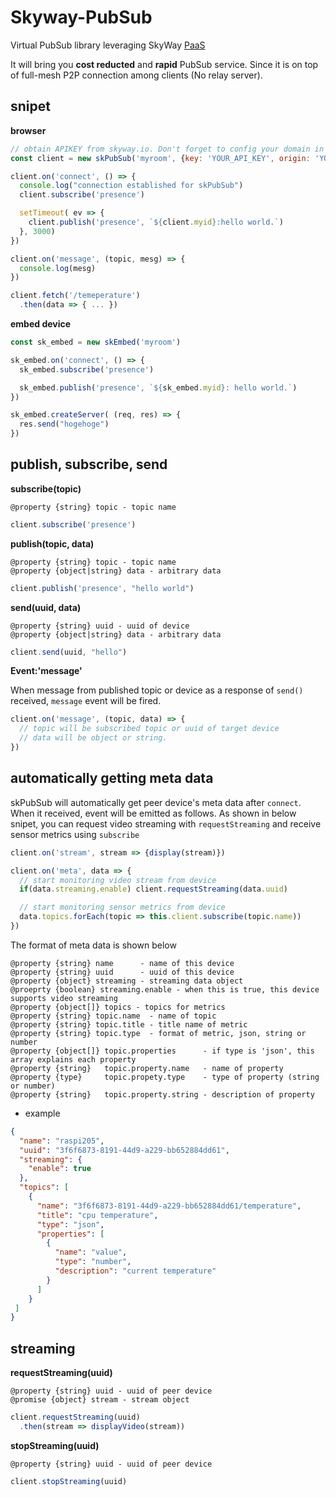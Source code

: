 # Skyway-PubSub

Virtual PubSub library leveraging SkyWay [PaaS](http://nttcom.github.io/skyway/en/)

It will bring you **cost reducted** and **rapid** PubSub service. Since it is on top of full-mesh P2P connection among clients (No relay server).

## snipet

**browser**

```javascript
// obtain APIKEY from skyway.io. Don't forget to config your domain in APIKEY setting.
const client = new skPubSub('myroom', {key: 'YOUR_API_KEY', origin: 'YOUR_DOMAIN'}) 

client.on('connect', () => {
  console.log("connection established for skPubSub")
  client.subscribe('presence')

  setTimeout( ev => {
    client.publish('presence', `${client.myid}:hello world.`)
  }, 3000)
})

client.on('message', (topic, mesg) => {
  console.log(mesg)
})

client.fetch('/temeperature')
  .then(data => { ... })
```

**embed device**

```javascript
const sk_embed = new skEmbed('myroom')

sk_embed.on('connect', () => {
  sk_embed.subscribe('presence')

  sk_embed.publish('presence', `${sk_embed.myid}: hello world.`)
})

sk_embed.createServer( (req, res) => {
  res.send("hogehoge")
})

```

## publish, subscribe, send

**subscribe(topic)**

```
@property {string} topic - topic name
```

```javascript
client.subscribe('presence')
```

**publish(topic, data)**

```
@property {string} topic - topic name
@property {object|string} data - arbitrary data
```

```javascript
client.publish('presence', "hello world")
```

**send(uuid, data)**

```
@property {string} uuid - uuid of device
@property {object|string} data - arbitrary data
```

```javascript
client.send(uuid, "hello")
```

**Event:'message'**

When message from published topic or device as a response of `send()` received, `message` event will be fired.

```javascript
client.on('message', (topic, data) => {
  // topic will be subscribed topic or uuid of target device
  // data will be object or string.
})
```



## automatically getting meta data

skPubSub will automatically get peer device's meta data after `connect`. When it received, event will be emitted as follows. As shown in below snipet, you can request video streaming with `requestStreaming` and receive sensor metrics using `subscribe`

```javascript
client.on('stream', stream => {display(stream)})

client.on('meta', data => {
  // start monitoring video stream from device
  if(data.streaming.enable) client.requestStreaming(data.uuid)

  // start monitoring sensor metrics from device
  data.topics.forEach(topic => this.client.subscribe(topic.name))
})
```

The format of meta data is shown below

```
@property {string} name      - name of this device
@property {string} uuid      - uuid of this device
@property {object} streaming - streaming data object
@proeprty {boolean} streaming.enable - when this is true, this device supports video streaming
@property {object[]} topics - topics for metrics
@property {string} topic.name  - name of topic
@property {string} topic.title - title name of metric
@property {string} topic.type  - format of metric, json, string or number
@property {object[]} topic.properties      - if type is 'json', this array explains each property
@property {string}   topic.property.name   - name of property
@property {type}     topic.propety.type    - type of property (string or number)
@property {string}   topic.property.string - description of property
```

* example

```json
{
  "name": "raspi205",
  "uuid": "3f6f6873-8191-44d9-a229-bb652884dd61",
  "streaming": {
    "enable": true
  },
  "topics": [
    {
      "name": "3f6f6873-8191-44d9-a229-bb652884dd61/temperature",
      "title": "cpu temperature",
      "type": "json",
      "properties": [
        {
          "name": "value",
          "type": "number",
          "description": "current temperature"
        }
      ]
    }
 ]
}
```

## streaming

**requestStreaming(uuid)**

```
@property {string} uuid - uuid of peer device
@promise {object} stream - stream object
```

```javascript
client.requestStreaming(uuid)
  .then(stream => displayVideo(stream))
```

**stopStreaming(uuid)**

```
@property {string} uuid - uuid of peer device
```

```javascript
client.stopStreaming(uuid)
```

